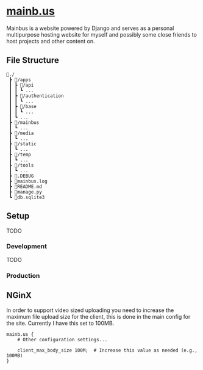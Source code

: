 # [mainb.us](http://mainb.us)
Mainbus is a website powered by Django and serves as a personal multipurpose hosting website for myself and possibly some close friends to host projects and other content on.

## File Structure
```
📂./
 ┣ 📂/apps
 ┃ ┣ 📂/api
 ┃ ┃ ┗ ...
 ┃ ┣ 📂/authentication
 ┃ ┃ ┗ ...
 ┃ ┣ 📂/base
 ┃ ┃ ┗ ...
 ┃ ┗ ...
 ┣ 📂/mainbus
 ┃ ┗ ...
 ┣ 📂/media
 ┃ ┗ ...
 ┣ 📂/static
 ┃ ┗ ...
 ┣ 📂/temp
 ┃ ┗ ...
 ┣ 📂/tools
 ┃ ┗ ...
 ┣ 📜.DEBUG
 ┣ 📜mainbus.log
 ┣ 📜README.md
 ┣ 📜manage.py
 ┗ 📜db.sqlite3
```




## Setup
TODO

### Development
TODO

### Production
## NGinX
In order to support video sized uploading you need to increase the maximum file upload size for the client, this is done in the main config for the site.  Currently I have this set to 100MB.
```
mainb.us {
    # Other configuration settings...

    client_max_body_size 100M;  # Increase this value as needed (e.g., 100MB)
}
```
